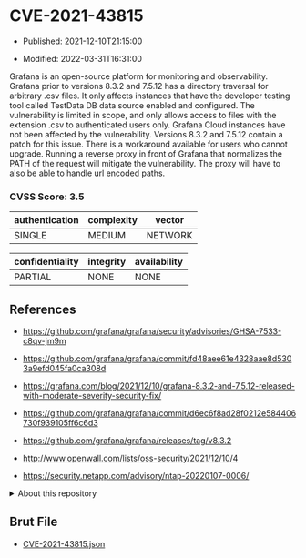 # CVE-2021-43815

- Published: 2021-12-10T21:15:00

- Modified: 2022-03-31T16:31:00

Grafana is an open-source platform for monitoring and observability. Grafana prior to versions 8.3.2 and 7.5.12 has a directory traversal for arbitrary .csv files. It only affects instances that have the developer testing tool called TestData DB data source enabled and configured. The vulnerability is limited in scope, and only allows access to files with the extension .csv to authenticated users only. Grafana Cloud instances have not been affected by the vulnerability. Versions 8.3.2 and 7.5.12 contain a patch for this issue. There is a workaround available for users who cannot upgrade. Running a reverse proxy in front of Grafana that normalizes the PATH of the request will mitigate the vulnerability. The proxy will have to also be able to handle url encoded paths.

### CVSS Score: **3.5**

| authentication | complexity | vector |
| --- | --- | --- |
| SINGLE | MEDIUM | NETWORK |

| confidentiality | integrity | availability |
| --- | --- | --- |
| PARTIAL | NONE | NONE |

## References

* https://github.com/grafana/grafana/security/advisories/GHSA-7533-c8qv-jm9m

* https://github.com/grafana/grafana/commit/fd48aee61e4328aae8d5303a9efd045fa0ca308d

* https://grafana.com/blog/2021/12/10/grafana-8.3.2-and-7.5.12-released-with-moderate-severity-security-fix/

* https://github.com/grafana/grafana/commit/d6ec6f8ad28f0212e584406730f939105ff6c6d3

* https://github.com/grafana/grafana/releases/tag/v8.3.2

* http://www.openwall.com/lists/oss-security/2021/12/10/4

* https://security.netapp.com/advisory/ntap-20220107-0006/

<details>
<summary>About this repository</summary> 

  This repository is part of the project [Live Hack CVE](https://github.com/Live-Hack-CVE). Main website can be found [www.live-hack.org](https://www.live-hack.org) 
  
  Made by [Sn0wAlice](https://github.com/Sn0wAlice) for the people that care about security and need to have a feed of the latest CVEs. Hope you enjoy it, don't forget to star the repo and follow me on [Twitter](https://twitter.com/Sn0wAlice) and [Github](https://github.com/Sn0wAlice). And that is my [personnal website](https://www.alice-snow.me/)

  - [Home Page](https://github.com/Live-Hack-CVE)
  - [Framework](https://github.com/Live-Hack-CVE/cve-framework)
  - [CVE database](https://github.com/Live-Hack-CVE/full_database)
  - [Changelog](https://github.com/Live-Hack-CVE/Changelog)
</details>

## Brut File

* [CVE-2021-43815.json](https://raw.githubusercontent.com/Live-Hack-CVE/full_database/main/cves/2021/CVE-2021-43815.json)

